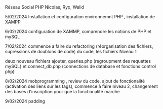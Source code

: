 Réseau Social PHP
Nicolas, Ryo, Walid

5/02/2024 Installation et configuration environnemnt PHP , installation de XAMPP

6/02/2024 configuration de XAMMP, comprendre les notions de PHP et mySQL

7/02/2024 commence a faire du refactoring (réorganisation des fichiers, supressions de doublons de code) du code, les fichiers Niveau 1

deux nouveau fichiers ajouter, queries.php (regroupment des requettes mySQL) et connect_db.php (connections de database et fonctions control php)

8/02/2024 mobprogramming , review du code, ajout de fonctionalité (activation des liens sur les tags), commence à faire niveau 2, changement des bases d'inscription pour que la fonctionalité marche

9/02/2024 padding
